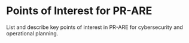 # Points of Interest for PR-ARE

List and describe key points of interest in PR-ARE for cybersecurity and operational planning.
